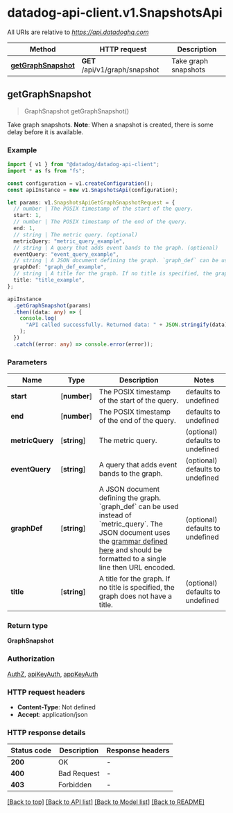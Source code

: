 # datadog-api-client.v1.SnapshotsApi

All URIs are relative to *https://api.datadoghq.com*

| Method                                                   | HTTP request                   | Description          |
| -------------------------------------------------------- | ------------------------------ | -------------------- |
| [**getGraphSnapshot**](SnapshotsApi.md#getGraphSnapshot) | **GET** /api/v1/graph/snapshot | Take graph snapshots |

## **getGraphSnapshot**

> GraphSnapshot getGraphSnapshot()

Take graph snapshots.
**Note**: When a snapshot is created, there is some delay before it is available.

### Example

```typescript
import { v1 } from "@datadog/datadog-api-client";
import * as fs from "fs";

const configuration = v1.createConfiguration();
const apiInstance = new v1.SnapshotsApi(configuration);

let params: v1.SnapshotsApiGetGraphSnapshotRequest = {
  // number | The POSIX timestamp of the start of the query.
  start: 1,
  // number | The POSIX timestamp of the end of the query.
  end: 1,
  // string | The metric query. (optional)
  metricQuery: "metric_query_example",
  // string | A query that adds event bands to the graph. (optional)
  eventQuery: "event_query_example",
  // string | A JSON document defining the graph. `graph_def` can be used instead of `metric_query`. The JSON document uses the [grammar defined here](https://docs.datadoghq.com/graphing/graphing_json/#grammar) and should be formatted to a single line then URL encoded. (optional)
  graphDef: "graph_def_example",
  // string | A title for the graph. If no title is specified, the graph does not have a title. (optional)
  title: "title_example",
};

apiInstance
  .getGraphSnapshot(params)
  .then((data: any) => {
    console.log(
      "API called successfully. Returned data: " + JSON.stringify(data)
    );
  })
  .catch((error: any) => console.error(error));
```

### Parameters

| Name            | Type         | Description                                                                                                                                                                                                                                                                         | Notes                            |
| --------------- | ------------ | ----------------------------------------------------------------------------------------------------------------------------------------------------------------------------------------------------------------------------------------------------------------------------------- | -------------------------------- |
| **start**       | [**number**] | The POSIX timestamp of the start of the query.                                                                                                                                                                                                                                      | defaults to undefined            |
| **end**         | [**number**] | The POSIX timestamp of the end of the query.                                                                                                                                                                                                                                        | defaults to undefined            |
| **metricQuery** | [**string**] | The metric query.                                                                                                                                                                                                                                                                   | (optional) defaults to undefined |
| **eventQuery**  | [**string**] | A query that adds event bands to the graph.                                                                                                                                                                                                                                         | (optional) defaults to undefined |
| **graphDef**    | [**string**] | A JSON document defining the graph. &#x60;graph_def&#x60; can be used instead of &#x60;metric_query&#x60;. The JSON document uses the [grammar defined here](https://docs.datadoghq.com/graphing/graphing_json/#grammar) and should be formatted to a single line then URL encoded. | (optional) defaults to undefined |
| **title**       | [**string**] | A title for the graph. If no title is specified, the graph does not have a title.                                                                                                                                                                                                   | (optional) defaults to undefined |

### Return type

**GraphSnapshot**

### Authorization

[AuthZ](README.md#AuthZ), [apiKeyAuth](README.md#apiKeyAuth), [appKeyAuth](README.md#appKeyAuth)

### HTTP request headers

- **Content-Type**: Not defined
- **Accept**: application/json

### HTTP response details

| Status code | Description | Response headers |
| ----------- | ----------- | ---------------- |
| **200**     | OK          | -                |
| **400**     | Bad Request | -                |
| **403**     | Forbidden   | -                |

[[Back to top]](#) [[Back to API list]](README.md#documentation-for-api-endpoints) [[Back to Model list]](README.md#documentation-for-models) [[Back to README]](README.md)
